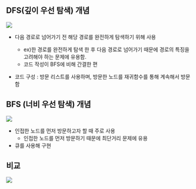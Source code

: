 ## DFS(깊이 우선 탐색) 개념

<img src = "https://velog.velcdn.com/images%2Flucky-korma%2Fpost%2F30737a15-9adf-49a6-96a0-98c211cab1cc%2FR1280x0.gif">

* 다음 경로로 넘어가기 전 해당 경로를 완전하게 탐색하기 위해 사용
  * ex)한 경로를 완전하게 탐색 한 후 다음 경로로 넘어가기 때문에 경로의 특징을 고려해야 하는 문제에 유용함.
  * 코드 작성이 BFS에 비해 간결한 편

* 코드 구성 : 방문 리스트를 사용하며, 방문한 노드를 재귀함수를 통해 계속해서 방문함

## BFS (너비 우선 탐색) 개념

<img src="https://velog.velcdn.com/images%2Flucky-korma%2Fpost%2F2112183b-bfcd-427e-8072-c9dc983180ba%2FR1280x0-2.gif">

* 인접한 노드를 먼저 방문하고자 할 때 주로 사용
  * 인접한 노드를 먼저 방문하기 때문에 최단거리 문제에 유용
* 큐를 사용해 구현

## 비교

<img src = "https://velog.velcdn.com/images%2Flucky-korma%2Fpost%2Fe2ef7ac3-14e6-42e7-a768-224c5f773e29%2FR1280x0-3.gif">